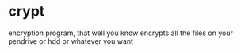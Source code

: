 # crypt
encryption program, that well you know encrypts all the files on your pendrive or hdd or whatever you want
